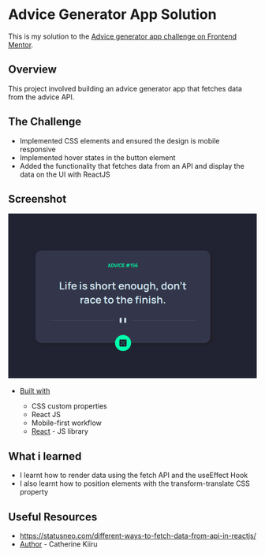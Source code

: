 # Advice Generator App Solution

This is my solution to the [Advice generator app challenge on Frontend Mentor](https://www.frontendmentor.io/challenges/advice-generator-app-QdUG-13db). 


## Overview

This project involved building an advice generator app that fetches data from the advice API.


 ## The Challenge

- Implemented CSS elements and ensured the design is mobile responsive
- Implemented hover states in the button element
- Added the functionality that fetches data from an API and display the data on the UI with ReactJS


 ## Screenshot

  ![](src/assets/images/app-screenshot.png)


- [Built with](#built-with)

  - CSS custom properties
  - React JS
  - Mobile-first workflow
  - [React](https://reactjs.org/) - JS library


## What i learned

   - I learnt how to render data using the fetch API and the useEffect Hook
   - I also learnt how to position elements with the transform-translate CSS property
  
## Useful Resources

  - https://statusneo.com/different-ways-to-fetch-data-from-api-in-reactjs/
- [Author]() - Catherine Kiiru


